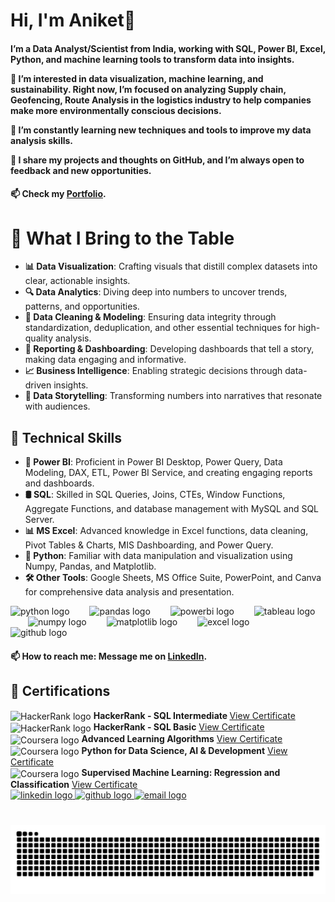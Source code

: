 <h1 align="left">Hi, I'm Aniket👋</h1>
<h4 align="left">
 I’m a Data Analyst/Scientist from India, working with SQL, Power BI, Excel, Python, and machine learning tools to transform data into insights.


👀 I’m interested in **data visualization**, **machine learning**, and **sustainability**. Right now, I’m focused on analyzing Supply chain, Geofencing, Route Analysis in the logistics industry to help companies make more environmentally conscious decisions.

🌱 I’m constantly learning new techniques and tools to improve my data analysis skills.

📝 I share my projects and thoughts on GitHub, and I’m always open to feedback and new opportunities.
<h4 align="left">📫 Check my  <a href="https://www.datascienceportfol.io/AniketLokhande">Portfolio</a>.
<h4>

# 🌟 What I Bring to the Table

- **📊 Data Visualization**: Crafting visuals that distill complex datasets into clear, actionable insights.
- **🔍 Data Analytics**: Diving deep into numbers to uncover trends, patterns, and opportunities.
- **🧼 Data Cleaning & Modeling**: Ensuring data integrity through standardization, deduplication, and other essential techniques for high-quality analysis.
- **📝 Reporting & Dashboarding**: Developing dashboards that tell a story, making data engaging and informative.
- **📈 Business Intelligence**: Enabling strategic decisions through data-driven insights.
- **📖 Data Storytelling**: Transforming numbers into narratives that resonate with audiences.



## 📍 Technical Skills

- **📐 Power BI**: Proficient in Power BI Desktop, Power Query, Data Modeling, DAX, ETL, Power BI Service, and creating engaging reports and dashboards.
- **🛢️ SQL**: Skilled in SQL Queries, Joins, CTEs, Window Functions, Aggregate Functions, and database management with MySQL and SQL Server.
- **📊 MS Excel**: Advanced knowledge in Excel functions, data cleaning, Pivot Tables & Charts, MIS Dashboarding, and Power Query.
- **🐍 Python**: Familiar with data manipulation and visualization using Numpy, Pandas, and Matplotlib.
- **🛠️ Other Tools**: Google Sheets, MS Office Suite, PowerPoint, and Canva for comprehensive data analysis and presentation.



</h4>
<div align="left">
  <img src="https://cdn.jsdelivr.net/gh/devicons/devicon/icons/python/python-original.svg" height="60" alt="python logo"  />
  <img width="24" />
  <img src="https://cdn.jsdelivr.net/gh/devicons/devicon/icons/pandas/pandas-original.svg" height="60" alt="pandas logo"  />
  <img width="24" />
  <img src="https://upload.wikimedia.org/wikipedia/commons/c/cf/New_Power_BI_Logo.svg" height="60" alt="powerbi logo"  />  
  <img width="24" />
  <img src="https://cdn2.iconfinder.com/data/icons/mixd/512/3_tableau-1024.png" height="60" alt="tableau logo"  />  
  <img width="24" />
  <img src="https://cdn.jsdelivr.net/gh/devicons/devicon/icons/numpy/numpy-original.svg" height="60" alt="numpy logo"  />
  <img width="24" />
  <img src="https://cdn.jsdelivr.net/gh/devicons/devicon/icons/matplotlib/matplotlib-original.svg" height="60" alt="matplotlib logo"  />
  <img width="24" />
  <img src="https://upload.wikimedia.org/wikipedia/commons/3/34/Microsoft_Office_Excel_%282019%E2%80%93present%29.svg" height="60" alt="excel logo"  />
  <img width="24" />
  <img src="https://upload.wikimedia.org/wikipedia/commons/a/ae/Github-desktop-logo-symbol.svg" height="60" alt="github logo"  />
</div>
<h4 align="left">📫 How to reach me: Message me on  <a href="https://www.linkedin.com/in/aniket-lokhande-9b1482219/">LinkedIn</a>.
<h4>
 
## 📜 Certifications
<div align="left">
  <img src="https://upload.wikimedia.org/wikipedia/commons/4/40/HackerRank_Icon-1000px.png" height="25" alt="HackerRank logo" style="vertical-align: middle;" />
  <b>HackerRank - SQL Intermediate </b>  
  <a href="https://www.hackerrank.com/certificates/e333fd2712a7">View Certificate</a>
</div>


<div align="left">
  <img src="https://upload.wikimedia.org/wikipedia/commons/4/40/HackerRank_Icon-1000px.png" height="25" alt="HackerRank logo" style="vertical-align: middle;" />
  <b>HackerRank - SQL Basic</b>  
  <a href="https://www.hackerrank.com/certificates/f6ead5d59e88">View Certificate</a>
</div>

<div align="left">
  <img src="https://upload.wikimedia.org/wikipedia/commons/9/97/Coursera-Logo_600x600.svg" height="25" alt="Coursera logo" style="vertical-align: middle;" />
  <b>Advanced Learning Algorithms</b>  
  <a href="https://www.coursera.org/account/accomplishments/certificate/PLE33PEZ7DE5">View Certificate</a>
</div>

<div align="left">
  <img src="https://upload.wikimedia.org/wikipedia/commons/9/97/Coursera-Logo_600x600.svg" height="25" alt="Coursera logo" style="vertical-align: middle;" />
  <b>Python for Data Science, AI & Development</b>  
  <a href="https://www.coursera.org/account/accomplishments/verify/LSSPNUAXNUJC">View Certificate</a>
</div>

<div align="left">
  <img src="https://upload.wikimedia.org/wikipedia/commons/9/97/Coursera-Logo_600x600.svg" height="25" alt="Coursera logo" style="vertical-align: middle;" />
  <b>Supervised Machine Learning: Regression and Classification</b>  
  <a href="https://www.coursera.org/account/accomplishments/verify/MPM4MDH9TWEJ">View Certificate</a>
</div>


<div align="left">
  <a href="https://www.linkedin.com/in/aniket-lokhande-9b1482219/">
    <img src="https://img.shields.io/static/v1?message=LinkedIn&logo=linkedin&label=&color=0077B5&logoColor=white&labelColor=&style=for-the-badge" height="35" alt="linkedin logo" />
  </a>
  <a href="https://github.com/aniketlokhande">
    <img src="https://img.shields.io/static/v1?message=GitHub&logo=github&label=&color=181717&logoColor=white&labelColor=&style=for-the-badge" height="35" alt="github logo" />
  </a>
  <a href="mailto:aniketlokhande@gmail.com">
    <img src="https://img.shields.io/static/v1?message=Email&logo=gmail&label=&color=D14836&logoColor=white&labelColor=&style=for-the-badge" height="35" alt="email logo" />
  </a>
</div>

###

<br clear="both">

<img src="https://raw.githubusercontent.com/Platane/snk/output/github-contribution-grid-snake.svg" alt="Snake animation" />

###
